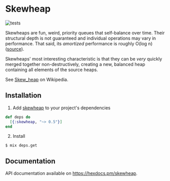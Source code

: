 # Skewheap

![tests](https://github.com/sysread/elixer-skewheap/workflows/Elixir%20CI/badge.svg)

Skewheaps are fun, weird, priority queues that self-balance over time. Their
structural depth is not guaranteed and individual operations may vary in
performance. That said, its _amortized_ performance is roughly O(log n)
([source](https://en.wikipedia.org/wiki/Skew_heap)).

Skewheaps' most interesting characteristic is that they can be _very_ quickly
merged together non-destructively, creating a new, balanced heap containing all
elements of the source heaps.

See [Skew_heap](https://en.wikipedia.org/wiki/Skew_heap) on Wikipedia.

## Installation

1. Add [skewheap](https://hex.pm/packages/skewheap) to your project's dependencies
```elixir
def deps do
  [{:skewheap, "~> 0.5"}]
end
```
2. Install
```
$ mix deps.get
```

## Documentation

API documentation available on <https://hexdocs.pm/skewheap>.
